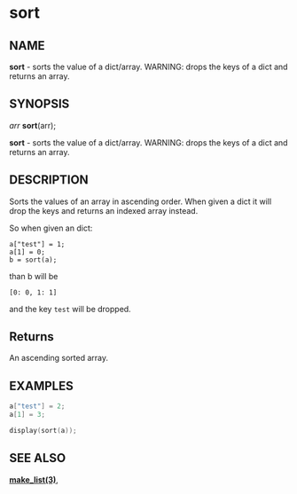 # sort

## NAME

**sort** - sorts the value of a dict/array. WARNING: drops the keys of a dict and returns an array.

## SYNOPSIS

*arr* **sort**(arr);

**sort** - sorts the value of a dict/array. WARNING: drops the keys of a dict and returns an array.

## DESCRIPTION

Sorts the values of an array in ascending order. When given a dict it will drop the keys and returns an indexed array instead.

So when given an dict:

```
a["test"] = 1;
a[1] = 0;
b = sort(a);
```
than b will be
```
[0: 0, 1: 1]
```

and the key `test` will be dropped.

## Returns

An ascending sorted array. 

## EXAMPLES

```cpp
a["test"] = 2;
a[1] = 3;

display(sort(a));
```

## SEE ALSO

**[make_list(3)](make_list.md)**,
